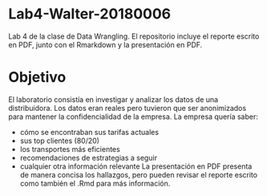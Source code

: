 # Lab4-Walter-20180006
Lab 4 de la clase de Data Wrangling. El repositorio incluye el reporte escrito en PDF, junto con el Rmarkdown y la presentación en PDF.
# Objetivo
El laboratorio consistía en investigar y analizar los datos de una distribuidora. Los datos eran reales pero tuvieron que ser anonimizados para mantener la confidencialidad de la empresa. La empresa quería saber:
- cómo se encontraban sus tarifas actuales
- sus top clientes (80/20)
- los transportes más eficientes
- recomendaciones de estrategias a seguir
- cualquier otra información relevante
La presentación en PDF presenta de manera concisa los hallazgos, pero pueden revisar el reporte escrito como también el .Rmd para más información.
